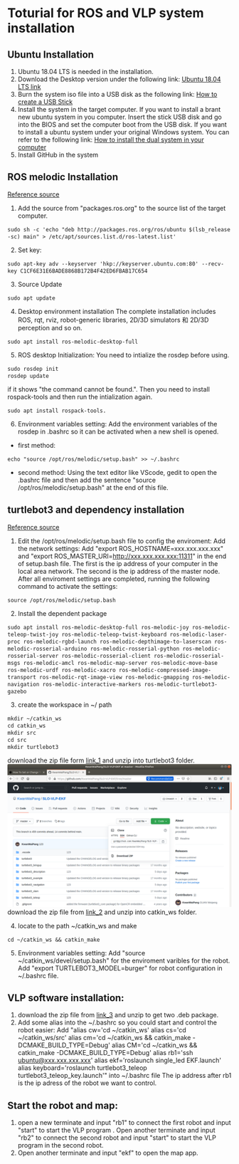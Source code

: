 # Toturial for ROS and VLP system installation
## Ubuntu Installation
1. Ubuntu 18.04 LTS is needed in the installation.
2. Download the Desktop version under the following link: 
[Ubuntu 18.04 LTS link](https://ubuntu.com/download/alternative-downloads)
3. Burn the system iso file into a USB disk as the following link:
[How to create a USB Stick](https://ubuntu.com/tutorials/create-a-usb-stick-on-windows#1-overview)
4. Install the system in the target computer.
If you want to install a brant new ubuntu system in you computer. Insert the stick USB disk and  go into the BIOS and set the computer boot from the USB disk. 
If you want to install a ubuntu system under your original Windows system. You can refer to the following link: [How to install the dual system in your computer](https://itsfoss.com/install-ubuntu-1404-dual-boot-mode-windows-8-81-uefi/)
5. Install GitHub in the system


## ROS melodic Installation
[Reference source](http://wiki.ros.org/melodic/Installation/Ubuntu)
1. Add the source from "packages.ros.org" to the source list of the target computer.

```shell
sudo sh -c 'echo "deb http://packages.ros.org/ros/ubuntu $(lsb_release -sc) main" > /etc/apt/sources.list.d/ros-latest.list'
```
2. Set key:
```shell
sudo apt-key adv --keyserver 'hkp://keyserver.ubuntu.com:80' --recv-key C1CF6E31E6BADE8868B172B4F42ED6FBAB17C654
```
3. Source Update
```shell
sudo apt update
```
4. Desktop environment installation
The complete installation includes ROS, rqt, rviz, robot-generic libraries, 2D/3D simulators 和 2D/3D perception and so on.
```shell
sudo apt install ros-melodic-desktop-full 
```
5. ROS desktop Initialization:
You need to intialize the rosdep before using. 
```shell
sudo rosdep init
rosdep update
```
if it shows "the command cannot be found.". Then you need to install rospack-tools and then run the intialization again.
```shell
sudo apt install rospack-tools.
```
6. Environment variables setting:
Add the environment variables of the rosdep in .bashrc so it can be activated when a new shell is opened. 
* first method:
```shell
echo "source /opt/ros/melodic/setup.bash" >> ~/.bashrc
```
* second method:
Using the text editor like VScode, gedit to open the .bashrc file and then add the sentence "source /opt/ros/melodic/setup.bash" at the end of this file.


## turtlebot3 and dependency installation
[Reference source](https://emanual.robotis.com/docs/en/platform/turtlebot3/quick-start/#pc-setup)
1. Edit the /opt/ros/melodic/setup.bash file to config the enviroment:
Add the network settings: Add "export ROS_HOSTNAME=xxx.xxx.xxx.xxx" and "export ROS_MASTER_URI=http://xxx.xxx.xxx.xxx:11311" in the end of setup.bash file. The first is the ip address of your computer in the local area network. The second is the ip address of the master node.
After all enviroment settings are completed, running the following command to activate the settings:
```shell
source /opt/ros/melodic/setup.bash 
```
2. Install the dependent package
```shell
sudo apt install ros-melodic-desktop-full ros-melodic-joy ros-melodic-teleop-twist-joy ros-melodic-teleop-twist-keyboard ros-melodic-laser-proc ros-melodic-rgbd-launch ros-melodic-depthimage-to-laserscan ros-melodic-rosserial-arduino ros-melodic-rosserial-python ros-melodic-rosserial-server ros-melodic-rosserial-client ros-melodic-rosserial-msgs ros-melodic-amcl ros-melodic-map-server ros-melodic-move-base ros-melodic-urdf ros-melodic-xacro ros-melodic-compressed-image-transport ros-melodic-rqt-image-view ros-melodic-gmapping ros-melodic-navigation ros-melodic-interactive-markers ros-melodic-turtlebot3-gazebo
```
3. create the workspace in ~/ path
```shell
mkdir ~/catkin_ws
cd catkin_ws
mkdir src
cd src
mkdir turtlebot3
```
download the zip file form [link_1](https://github.com/KwanWaiPang/SLO-VLP-EKF/tree/master) and unzip into turtlebot3 folder.
![Download Page of turtlebot3](./readme_picture/link_1_download.png)
download the zip file from [link_2](https://github.com/KwanWaiPang/SLO-VLP-EKF/blob/main/turtlebot3_msgs.zip) and unzip into catkin_ws folder.

4. locate to the path ~/catkin_ws and make
```shell
cd ~/catkin_ws && catkin_make
```
5. Environment variables setting:
Add "source ~/catkin_ws/devel/setup.bash" for the enviroment varibles for the robot.
Add "export TURTLEBOT3_MODEL=burger" for robot configuration in ~/.bashrc file.

## VLP software installation:

1. download the zip file from [link_3](https://github.com/KwanWaiPang/SLO-VLP-EKF/blob/main/vlp%20package.zip) and unzip to get two .deb package.
2. Add some alias into the ~/.bashrc so you could start and control the robot easier:
Add "alias cw='cd ~/catkin_ws'
alias cs='cd ~/catkin_ws/src'
alias cm='cd ~/catkin_ws && catkin_make -DCMAKE_BUILD_TYPE=Debug'
alias CM='cd ~/catkin_ws && catkin_make -DCMAKE_BUILD_TYPE=Debug'
alias rb1='ssh ubuntu@xxx.xxx.xxx.xxx'
alias ekf='roslaunch single_led EKF.launch'
alias keyboard='roslaunch turtlebot3_teleop turtlebot3_teleop_key.launch'"
into ~/.bashrc file
The ip address after rb1 is the ip adress of the robot we want to control.
## Start the robot and map:
1. open a new terminate and input "rb1" to connect the first robot and input "start" to start the VLP program . Open another terminate and input "rb2" to connect the second robot and input "start" to start the VLP program in the second robot.
2. Open another terminate and input "ekf" to open the map app.
